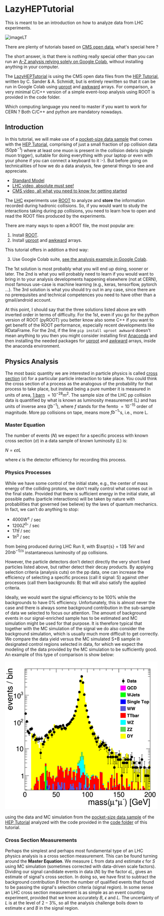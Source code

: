 # LazyHEPTutorial

This is meant to be an introduction on how to analyze data from LHC experiments.

![imageLT](https://theofil.web.cern.ch/theofil/images/imageLT.png)

There are plenty of tutorials based on [CMS open data](http://opendata.cern.ch/docs/about-cms), what's special here ?

The short answer, is that there is nothing really special other than you can run an 
[A-Z analysis relying solely on Google Colab](https://github.com/theofil/LazyHEPTutorial/blob/main/code/python/LazyHEPTutorialColab.ipynb), without installing anything in your computer.  

The [LazyHEPTutorial](https://github.com/theofil/LazyHEPTutorial) is using the CMS open data files from the [HEP Tutorial](http://opendata.cern.ch/record/50), written by C. Sander & A. Schmidt,
but is entirely rewritten so that it can be run in Google Colab using [uproot](https://uproot.readthedocs.io/en/latest/) and [awkward](https://awkward-array.readthedocs.io/en/stable/index.html) arrays.
For comparison, a very minimal C/C++ version of a simple event-loop analysis using ROOT is provided in the code folder. 

Which computing language you need to master if you want to work for CERN ? Both C/C++ and python are mandatory nowadays.


## Introduction
In this tutorial, we will make use of a [pocket-size data sample](http://theofil.web.cern.ch/theofil/cmsod/files/) that 
comes with the [HEP Tutorial](http://opendata.cern.ch/record/50), comprising of just a small fraction of pp collision data $(50pb^{-1})$ where at least one muon is present in the collision debris (single muon trigger),  suitable for doing everything with your laptop or even with your phone if you can connect a keyboard to it :-). But before going on technicalities of how we do a data analysis, few general things to see and appreciate.

* [Standard Model](https://en.wikipedia.org/wiki/Standard_Model)
* [LHC video, absolute must see!](https://www.youtube.com/watch?v=pQhbhpU9Wrg)
* [CMS video, all what you need to know for getting started](https://www.youtube.com/watch?v=S99d9BQmGB0)


The [LHC](https://www.home.cern/science/accelerators/large-hadron-collider) experiments use [ROOT](https://root.cern) to analyze and **store** the information recorded during hadronic collisions.
So, if you would want to study the interactions taking during pp collisions, you need to learn how to open and read the ROOT files produced by the experiments.

There are many ways to open a ROOT file, the most popular are:
1. Install [ROOT](https://root.cern). 
2. Install [uproot](https://uproot.readthedocs.io/en/latest/) and [awkward](https://awkward-array.readthedocs.io/en/stable/index.html) arrays.

This tutorial offers in addition a third way:

3. Use Google Colab suite, [see the analysis example in Google Colab](https://github.com/theofil/LazyHEPTutorial/blob/main/code/python/LazyHEPTutorialColab.ipynb).

The 1st solution is most probably what you will end up doing, sooner or later. 
The 2nd is what you will probably need to learn if you would want to bring in to your analysis developments happening elsewhere 
(not at CERN), most famous use-case is machine learning (e.g., keras, tensorflow, pytorch ...). 
The 3rd solution is what you should try out in any case, since there are no prerequisites and technical competences you need to have other than a gmail/android account.

At this point, I should say that the three solutions listed above are with inverted order in terms of difficulty. 
For the 1st, even if you go for the python version of ROOT (pyROOT) you better know also some C++ if you want to get benefit of the ROOT performance, especially recent developments like RDataFrame.
For the 2nd, if the line `pip install uproot awkward` doesn't mean anything to you then you might consider installing first [Anaconda](https://anaconda.org) and then installing 
the needed packages for [uproot](https://uproot.readthedocs.io/en/latest/) and [awkward](https://awkward-array.readthedocs.io/en/stable/index.html) arrays, inside the anaconda environment.


## Physics Analysis
The most basic quantity we are interested in particle physics is called [cross section](https://en.wikipedia.org/wiki/Cross_section_(physics)) $(\sigma)$ for a particular particle 
interaction to take place.
You could think the cross section of a process as the analogous of the probability for that process to take place, 
but instead being a pure number it is measured in units of area, [1 barn](https://en.wikipedia.org/wiki/Barn_(unit)) $= 10^{-28}m^{2}$.
The sample size of the LHC pp collision data is quantified by what is known as luminosity measurement (L) and has 
units of inverse area $(fb^{-1})$, where $f$ stands for the femto $=10^{-15}$ order of magnitude. 
More pp collisions on tape, means more $fb^{-1}$'s, i.e., more L. 

### Master Equation
The number of events $(N)$ we expect for a specific process  with known cross section $(\sigma)$ in a data sample of known luminosity $(L)$ is: 

$N = \epsilon \sigma L$  

where $\epsilon$ is the detector efficiency for recording this process. 

### Physics Processes
While we have some control of the initial state, e.g., the center of mass energy of the colliding protons, we don't really control what comes out in the final state.
Provided that there is sufficient energy in the initial state, all possible paths (particle interactions) will be taken by nature with probabilities that governed (we believe)
by the laws of quantum mechanics. In fact, we can't do anything to stop:

*  $4000 W^{\pm}$ / sec 
*  $1200 Z^{0}$' / sec
*  $17 t \bar{t}$ / sec
*  $1 h^{0}$ / sec

from being produced during LHC Run II, with $\sqrt{s} = 13$ TeV and $20 nb^{-1)/s}$ instantaneous luminosity of pp collisions.  

However, the particle detectors don't detect directly the very short lived particles listed above, but rather detect their decay products. 
By applying selection criteria (analysis cuts) on the pp data, one can increase the efficiency of selecting a specific process (call it signal: S) against other processes (call them backgrounds: B) 
that will also satisfy the applied criteria. 

Ideally, we would want the signal efficiency to be 100% while the backgrounds to have 0% efficiency.
Unfortunately, this is almost never the case and there is always some background contribution in the sub-sample of data we selected to focus our attention.
The amount of background events in our signal-enriched sample has to be estimated and MC simulation might be used for that purpose. 
It is therefore typical that together with the MC simulation of the signal we do also consider the background simulation, which is usually much more difficult to get correctly. 
We compare the data yield versus the MC simulated S+B sample in designated control regions selected in data, 
for which we expect the modeling of the data provided by the MC simulation to be sufficiently good.
An example of this type of comparison is show below:

<img src="https://raw.githubusercontent.com/theofil/LazyHEPTutorial/main/code/C/mumuMass.png" width="500">

using the data and MC simulation from the [pocket-size data sample](http://theofil.web.cern.ch/theofil/cmsod/files/) of the [HEP Tutorial](http://opendata.cern.ch/record/50) analyzed with the 
code provided in the [code folder](https://github.com/theofil/LazyHEPTutorial/tree/main/code) of this tutorial. 

### Cross Section Measurements
Perhaps the simplest and perhaps most fundamental type of an LHC physics analysis is a cross section measurement. 
This can be found turning around the **Master Equation**.
We measure $L$ from data and estimate $\epsilon$ for $S$ using MC simulation (sometimes corrected with data-driven scale factors). 
Dividing our signal candidate events in data $(N)$ by the factor $\epsilon L$, gives an estimate of signal's cross section.
In doing so, we have first to subtract the background contribution $B$ from the number of qualified events that found to be passing the signal's selection criteria (signal region).
In some sense an LHC cross section measurement is as simple as an event counting experiment, provided that we know accurately $B$, $\epsilon$ and $L$.
The uncertainty of $L$ is at the level of $2-3\%$, so all the analysis challenge boils down to estimate $\epsilon$ and $B$ in the signal region.



